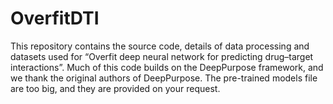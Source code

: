 # OverfitDTI
This repository contains the source code,  details of data processing and datasets used for “Overfit deep neural network for predicting drug–target interactions”.
Much of this code builds on the DeepPurpose framework, and we thank the original authors of DeepPurpose.
The pre-trained models file are too big, and they are provided on your request.
